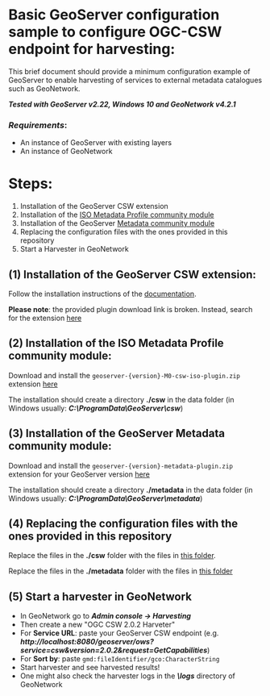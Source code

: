# Basic GeoServer configuration sample to configure OGC-CSW endpoint for harvesting:
This brief document should provide a minimum configuration example of GeoServer to enable harvesting of services to external metadata catalogues such as GeoNetwork.

***Tested with GeoServer v2.22, Windows 10 and GeoNetwork v4.2.1***

### ***Requirements***:
* An instance of GeoServer with existing layers
* An instance of GeoNetwork

# Steps:
1. Installation of the GeoServer CSW extension
2. Installation of the [ISO Metadata Profile community module](https://docs.geoserver.org/maintain/en/user/community/csw-iso/index.html)
3. Installation of the GeoServer [Metadata community module](https://sourceforge.net/projects/geoserver/files/GeoServer/2.22-M0/extensions/geoserver-2.22-M0-metadata-plugin.zip/download)
4. Replacing the configuration files with the ones provided in this repository
5. Start a Harvester in GeoNetwork


## (1) Installation of the GeoServer CSW extension:
Follow the installation instructions of the [documentation](https://docs.geoserver.org/stable/en/user/services/csw/installing.html).

**Please note**: the provided plugin download link is broken. Instead, search for the extension [here](https://geoserver.org/release/)

## (2) Installation of the ISO Metadata Profile community module:
Download and install the `geoserver-{version}-M0-csw-iso-plugin.zip` extension [here](https://sourceforge.net/projects/geoserver/files/GeoServer/)

The installation should create a directory **./csw** in the data folder (in Windows usually: ***C:\ProgramData\GeoServer\csw***)

## (3) Installation of the GeoServer Metadata community module:
Download and install the `geoserver-{version}-metadata-plugin.zip` extension for your GeoServer version [here](https://sourceforge.net/projects/geoserver/files/GeoServer/)

The installation should create a directory **./metadata** in the data folder (in Windows usually: ***C:\ProgramData\GeoServer\metadata***)

## (4) Replacing the configuration files with the ones provided in this repository
Replace the files in the **./csw** folder with the files in [this folder](/csw).

Replace the files in the **./metadata** folder with the files in [this folder](/metadata)

## (5) Start a harvester in GeoNetwork
* In GeoNetwork go to ***Admin console -> Harvesting***
* Then create a new "OGC CSW 2.0.2 Harveter"
* For **Service URL**: paste your GeoServer CSW endpoint (e.g. ***http://localhost:8080/geoserver/ows?service=csw&version=2.0.2&request=GetCapabilities***)
* For **Sort by**: paste `gmd:fileIdentifier/gco:CharacterString`
* Start harvester and see harvested results!
* One might also check the harvester logs in the ***\logs*** directory of GeoNetwork
